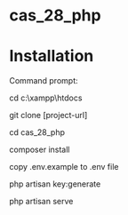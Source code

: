 # cas_28_php

# Installation

Command prompt:

cd c:\xampp\htdocs

git clone [project-url]

cd cas_28_php

composer install

copy .env.example to .env file

php artisan key:generate

php artisan serve
